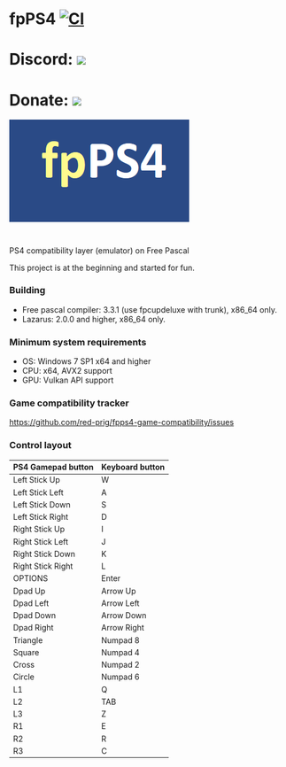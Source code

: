 # fpPS4 [![CI](https://github.com/red-prig/fpPS4/actions/workflows/main.yml/badge.svg)](https://github.com/red-prig/fpPS4/actions)

# Discord: [<img src="https://img.shields.io/discord/1047920770225012769?color=5865F2&label=fpPS4&logo=discord&logoColor=white"/>](https://discord.gg/7JnYvKnJxM)

# Donate: [<img src="https://static.boosty.to/assets/images/logo.Ffjjd.svg"/>](https://boosty.to/fpps4)

![Book logo](/icons/logo.png) 

#

  PS4 compatibility layer (emulator) on Free Pascal
 
This project is at the beginning and started for fun.
 
### Building
- Free pascal compiler: 3.3.1 (use fpcupdeluxe with trunk), x86_64 only. 
- Lazarus: 2.0.0 and higher, x86_64 only. 

### Minimum system requirements 

- OS: Windows 7 SP1 x64 and higher 
- CPU: x64, AVX2 support
- GPU: Vulkan API support

### Game compatibility tracker
https://github.com/red-prig/fpps4-game-compatibility/issues

### Control layout

PS4 Gamepad button              | Keyboard button
:------------                   | :------------
Left Stick Up                   |W
Left Stick Left                 |A
Left Stick Down                 |S
Left Stick Right                |D
Right Stick Up                  |I
Right Stick Left                |J
Right Stick Down                |K
Right Stick Right               |L
OPTIONS                   		  |Enter
Dpad Up                   		  |Arrow Up
Dpad Left                   	  |Arrow Left
Dpad Down                   	  |Arrow Down
Dpad Right                   	  |Arrow Right
Triangle                   		  |Numpad 8
Square                   		    |Numpad 4
Cross                   		    |Numpad 2
Circle                   		    |Numpad 6
L1                   			      |Q
L2                   			      |TAB
L3                   			      |Z
R1                   			      |E
R2                   			      |R
R3                   			      |C
